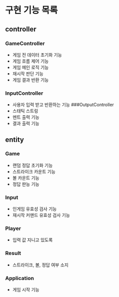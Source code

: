 # 구현 기능 목록

## controller
### GameController
- 게임 전 데이터 초기화 기능
- 게임 흐름 제어 기능
- 게임 메인 로직 기능
- 재시작 판단 기능
- 게임 결과 반환 기능
### InputController
- 사용자 입력 받고 반환하는 기능
###OutputController
- 스태틱 스트링
- 멘트 출력 기능
- 결과 출력 기능

## entity
### Game
- 랜덤 정답 초기화 기능
- 스트라이크 카운트 기능
- 볼 카운트 기능
- 정답 판능 기능
### Input
- 인게임 유효성 검사 기능
- 재시작 커맨드 유효성 검사 기능
### Player
- 입력 값 지니고 있도록
### Result
- 스트라이크, 볼, 정답 여부 소지

### Application
- 게임 시작 기능